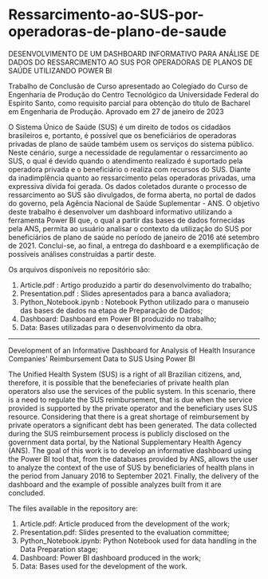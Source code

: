 # Ressarcimento-ao-SUS-por-operadoras-de-plano-de-saude

DESENVOLVIMENTO DE UM DASHBOARD INFORMATIVO PARA ANÁLISE DE DADOS DO RESSARCIMENTO AO SUS POR OPERADORAS DE PLANOS DE SAÚDE UTILIZANDO POWER BI

Trabalho de Conclusão de Curso apresentado ao Colegiado do Curso de Engenharia de Produção do Centro Tecnológico da Universidade Federal do Espírito Santo, como requisito parcial para obtenção do título de Bacharel em Engenharia de Produção. Aprovado em 27 de janeiro de 2023

O Sistema Único de Saúde (SUS) é um direito de todos os cidadãos brasileiros e, portanto, é possível que os beneficiários de operadoras privadas de plano de saúde também
usem os serviços do sistema público. Neste cenário, surge a necessidade de regulamentar o ressarcimento ao SUS, o qual é devido quando o atendimento realizado é suportado pela operadora privada e o beneficiário o realiza com recursos do SUS. Diante da inadimplência quanto ao ressarcimento pelas operadoras privadas, uma expressiva dívida foi gerada. Os dados coletados durante o processo de ressarcimento ao SUS são divulgados, de forma aberta, no portal de dados do governo, pela Agência Nacional de Saúde Suplementar - ANS. O objetivo deste trabalho é desenvolver um dashboard informativo utilizando a ferramenta Power BI que, o qual a partir das bases de dados fornecidas pela ANS, permita ao usuário analisar o contexto da utilização do SUS por beneficiários de plano de saúde no período de janeiro de 2016 até setembro de 2021. Conclui-se, ao final, a entrega do dashboard e a exemplificação de possíveis análises construídas a partir deste.

Os arquivos disponíveis no repositório são:
1. Article.pdf : Artigo produzido a partir do desenvolvimento do trabalho;
2. Presentation.pdf : Slides apresentados para a banca avaliadora;
3. Python_Notebook.ipynb : Notebook Python utilizado para o manuseio das bases de dados na etapa de Preparação de Dados;
4. Dashboard: Dashboard em Power BI produzido no trabalho;
5. Data: Bases utilizadas para o desenvolvimento da obra.

-----------------------------------------------------------------------------------------
Development of an Informative Dashboard for Analysis of Health Insurance Companies' Reimbursement Data to SUS Using Power BI

The Unified Health System (SUS) is a right of all Brazilian citizens, and, therefore, it is possible that the benefeciaries of private health plan operators also use the services of the public system. In this scenario, there is a need to regulate the SUS reimbursement, that is due when the service provided is supported by the private operator and the beneficiary uses SUS resource. Considering that there is a great shortage of reimbursement by private operators a significant debt has been generated. The data collected during the SUS reimbursement process is publicly disclosed on the government data portal, by the National Supplementary Health Agency (ANS). The goal of this work is to develop an informative dashboard using the Power BI tool that, from the databases provided by ANS, allows the user to analyze the context of the use of SUS by beneficiaries of health plans in the period from January 2016 to September 2021. Finally, the delivery of the dashboard and the example of possible analyzes built from it are concluded.

The files available in the repository are:

1. Article.pdf: Article produced from the development of the work;
2. Presentation.pdf: Slides presented to the evaluation committee;
3. Python_Notebook.ipynb: Python Notebook used for data handling in the Data Preparation stage;
4. Dashboard: Power BI dashboard produced in the work;
5. Data: Bases used for the development of the work.
